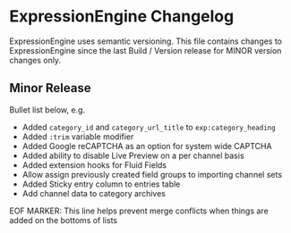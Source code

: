 # ExpressionEngine Changelog

ExpressionEngine uses semantic versioning. This file contains changes to ExpressionEngine since the last Build / Version release for MINOR version changes only.

## Minor Release

Bullet list below, e.g.
   - Added `category_id` and `category_url_title` to `exp:category_heading`
   - Added `:trim` variable modifier
   - Added Google reCAPTCHA as an option for system wide CAPTCHA
   - Added ability to disable Live Preview on a per channel basis
   - Added extension hooks for Fluid Fields
   - Allow assign previously created field groups to importing channel sets
   - Added Sticky entry column to entries table
   - Add channel data to category archives

EOF MARKER: This line helps prevent merge conflicts when things are
added on the bottoms of lists
